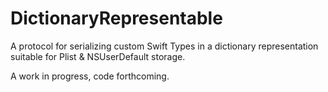 # DictionaryRepresentable
A protocol for serializing custom Swift Types in a dictionary representation suitable for Plist &amp; NSUserDefault storage.

A work in progress, code forthcoming.